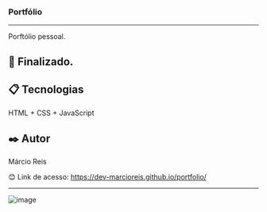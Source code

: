 ### Portfólio

---

Porftólio pessoal.

## 🚀 Finalizado.

## 📋 Tecnologias
HTML + CSS + JavaScript

## ✒️ Autor
Márcio Reis

😊 Link de acesso: https://dev-marcioreis.github.io/portfolio/

---
![image](https://user-images.githubusercontent.com/122680054/220144719-06e3371e-3b85-4ba1-ab5d-43527191201b.png)

